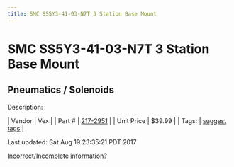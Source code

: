 ```yaml
---
title: SMC SS5Y3-41-03-N7T 3 Station Base Mount
---
```


# SMC SS5Y3-41-03-N7T 3 Station Base Mount
## Pneumatics / Solenoids
Description: 	 

| Vendor | Vex | 
| Part # | [217-2951](http://www.vexrobotics.com/solenoids-and-manifolds.html) | 
| Unit Price | $39.99 | 
| Tags: | [suggest tags](https://docs.google.com/forms/d/e/1FAIpQLSeWyY8v3RgOty-MyWmh9U0iivNYN_molChYyS-0U-o-kOAv_g/viewform) | 

Last updated: Sat Aug 19 23:35:21 PDT 2017

 [Incorrect/Incomplete information?](https://docs.google.com/forms/d/e/1FAIpQLSeWyY8v3RgOty-MyWmh9U0iivNYN_molChYyS-0U-o-kOAv_g/viewform)